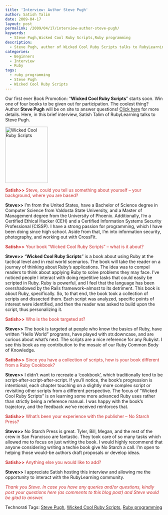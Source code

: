 ```yaml
---
title: 'Interview: Author Steve Pugh'
author: Satish Talim
date: 2009-04-17
layout: post
permalink: /2009/04/17/interview-author-steve-pugh/
keywords:
  - Steve Pugh,Wicked Cool Ruby Scripts,Ruby programming
description:
  - Steve Pugh, author of Wicked Cool Ruby Scripts talks to RubyLearning.
categories:
  - Beginners
  - Interview
  - Ruby
tags:
  - ruby programming
  - Steve Pugh
  - Wicked Cool Ruby Scripts
---
```

<div>
  <p class="alert">
    Our first ever Book Promotion: &#8220;<strong>Wicked Cool Ruby Scripts</strong>&#8221; starts soon. Win one of four books to be given out for participation. The coolest thing? Author <b>Steve Pugh</b> will be on site to answer questions! <a href="http://rubylearning.com/blog/2009/04/15/want-to-promote-your-bookproductevent/">Click here</a> for more details. Here, in this brief interview, Satish Talim of RubyLearning talks to Steve Pugh.
  </p>
  
  <p>
    <img class="alignright" title="Wicked Cool Ruby Scripts" src="http://www.rubylearning.com/images/wcRuby.jpg" alt="Wicked Cool Ruby Scripts" width="136" height="180" />
  </p>
  
  <p>
    <span style="color:#CC3333;"><strong>Satish>></strong> Steve, could you tell us something about yourself &#8211; your background, where you are based?</span>
  </p>
  
  <p>
    <strong>Steve>></strong> I&#8217;m from the United States, have a Bachelor of Science degree in Computer Science from Valdosta State University, and a Master of Management degree from the University of Phoenix. Additionally, I&#8217;m a Certified Ethical Hacker (CEH) and a Certified Information Systems Security Professional (CISSP). I have a strong passion for programming, which I have been doing since high school. Aside from that, I&#8217;m into information security, photography, and working out with CrossFit.
  </p>
  
  <p>
    <span style="color:#CC3333;"><strong>Satish>></strong> Your book &#8220;Wicked Cool Ruby Scripts&#8221; &#8211; what is it about?</span>
  </p>
  
  <p>
    <strong>Steve>></strong> &#8220;<strong>Wicked Cool Ruby Scripts</strong>&#8221; is a book about using Ruby at the tactical level and in real world scenarios. The book will take the reader on a journey of thinking about Ruby&#8217;s applications. The idea was to compel readers to think about applying Ruby to solve problems they may face. I&#8217;ve noticed people I interact with doing repetitive tasks that could easily be scripted in Ruby. Ruby is powerful, and I feel that the language has been overshadowed by the Rails framework&#8211;almost to its detriment. This book is about Ruby, specifically. So, to that end, the book took a collection of scripts and dissected them. Each script was analyzed, specific points of interest were identified, and then the reader was asked to build upon the script, thus personalizing it.
  </p>
  
  <p>
    <span style="color:#CC3333;"><strong>Satish>></strong> Who is the book targeted at?</span>
  </p>
  
  <p>
    <strong>Steve>></strong> The book is targeted at people who know the basics of Ruby, have written &#8220;Hello World&#8221; programs, have played with str.downcase, and are curious about what&#8217;s next. The scripts are a nice reference for any Rubyist. I see this book as my contribution to the mosaic of our Ruby Common Body of Knowledge.
  </p>
  
  <p>
    <span style="color:#CC3333;"><strong>Satish>></strong> Since you have a collection of scripts, how is your book different from a Ruby Cookbook?</span>
  </p>
  
  <p>
    <strong>Steve>></strong> I didn&#8217;t want to recreate a &#8216;cookbook&#8217;, which traditionally tend to be script-after-script-after-script. If you&#8217;ll notice, the book&#8217;s progression is intentional, each chapter touching on a slightly more complex script or revisiting other scripts from a different perspective. The focus of &#8220;Wicked Cool Ruby Scripts&#8221; is on learning some more advanced Ruby uses rather than strictly being a reference manual. I was happy with the book&#8217;s trajectory, and the feedback we&#8217;ve received reinforces that.
  </p>
  
  <p>
    <span style="color:#CC3333;"><strong>Satish>></strong> What&#8217;s been your experience with the publisher &#8211; No Starch<br /> Press?</span>
  </p>
  
  <p>
    <strong>Steve>></strong> No Starch Press is great. Tyler, Bill, Megan, and the rest of the crew in San Francisco are fantastic. They took care of so many tasks which allowed me to focus on just writing the book. I would highly recommend that anyone considering writing a techie book give No Starch a call. I&#8217;m open to helping those would-be authors draft proposals or develop ideas.
  </p>
  
  <p>
    <span style="color:#CC3333;"><strong>Satish>></strong> Anything else you would like to add?</span>
  </p>
  
  <p>
    <strong>Steve>></strong> I appreciate Satish hosting this interview and allowing me the opportunity to interact with the RubyLearning community.
  </p>
  
  <p>
    <span style="color:#CC3333;"><em>Thank you Steve. In case you have any queries and/or questions, kindly post your questions here (as comments to this blog post) and Steve would be glad to answer.</em></span>
  </p>
</div>

Technorati Tags: <a href="http://technorati.com/tag/Steve+Pugh" rel="tag">Steve Pugh</a>, <a href="http://technorati.com/tag/Wicked+Cool+Ruby+Scripts" rel="tag">Wicked Cool Ruby Scripts</a>, <a href="http://technorati.com/tag/Ruby+programming" rel="tag">Ruby programming</a>
